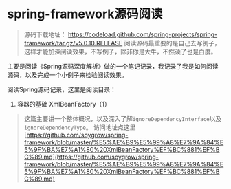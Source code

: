 # spring-framework源码阅读
> 源码下载地址： https://codeload.github.com/spring-projects/spring-framework/tar.gz/v5.0.10.RELEASE
> 阅读源码最重要的是自己去写例子，这样才能加深阅读效果，不写例子，除非你是大牛，不然读了也是白度。

主要是阅读《Spring源码深度解析》做的一个笔记记录，我记录了我是如何阅读源码，以及完成一个小例子来检验阅读效果。

阅读Spring源码记录，这里是阅读目录：
1. 容器的基础 XmlBeanFactory（1）
> 这篇主要讲一个整体概况，以及深入了解`ignoreDependencyInterface`以及`ignoreDependencyType`。
> 访问地址点这里[https://github.com/soygrow/spring-framework/blob/master/%E5%AE%B9%E5%99%A8%E7%9A%84%E5%9F%BA%E7%A1%80%20XmlBeanFactory%EF%BC%881%EF%BC%89.md](https://github.com/soygrow/spring-framework/blob/master/%E5%AE%B9%E5%99%A8%E7%9A%84%E5%9F%BA%E7%A1%80%20XmlBeanFactory%EF%BC%881%EF%BC%89.md)
